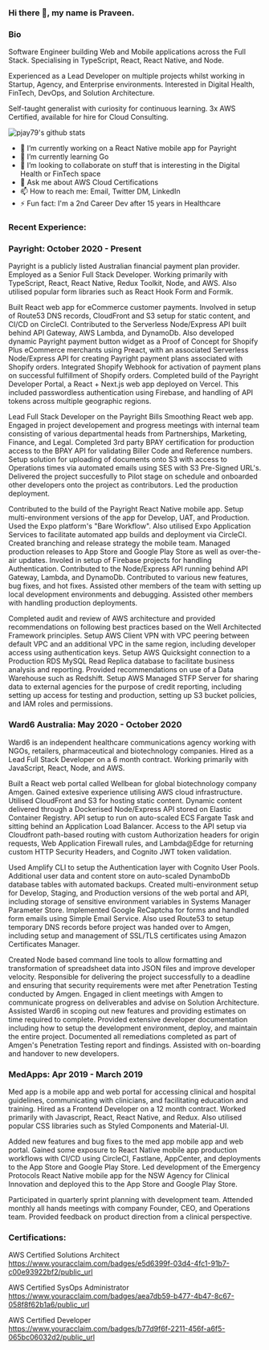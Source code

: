 ### Hi there 👋, my name is Praveen. 

### Bio

Software Engineer building Web and Mobile applications across the Full Stack. Specialising in TypeScript, React, React Native, and Node.

Experienced as a Lead Developer on multiple projects whilst working in Startup, Agency, and Enterprise environments.  Interested in Digital Health, FinTech, DevOps, and Solution Architecture. 

Self-taught generalist with curiosity for continuous learning. 3x AWS Certified, available for hire for Cloud Consulting.

![pjay79's github stats](https://github-readme-stats.vercel.app/api?username=pjay79&show_icons=true&theme=cobalt)

- 🔭 I’m currently working on a React Native mobile app for Payright
- 🌱 I’m currently learning Go
- 👯 I’m looking to collaborate on stuff that is interesting in the Digital Health or FinTech space
- 💬 Ask me about AWS Cloud Certifications
- 📫 How to reach me: Email, Twitter DM, LinkedIn
- ⚡ Fun fact: I'm a 2nd Career Dev after 15 years in Healthcare

### Recent Experience:

### Payright: October 2020 - Present

Payright is a publicly listed Australian financial payment plan provider. Employed as a Senior Full Stack Developer. Working primarily with TypeScript, React, React Native, Redux Toolkit, Node, and AWS. Also utilised popular form libraries such as React Hook Form and Formik.

Built React web app for eCommerce customer payments. Involved in setup of Route53 DNS records, CloudFront and S3 setup for static content, and CI/CD on CircleCI. Contributed to the Serverless Node/Express API built behind API Gateway, AWS Lambda, and DynamoDb. Also developed dynamic Payright payment button widget as a Proof of Concept for Shopify Plus eCommerce merchants using Preact, with an associated Serverless Node/Express API for creating Payright payment plans associated with Shopify orders. Integrated Shopify Webhook for activation of payment plans on successful fulfillment of Shopify orders. Completed build of the Payright Developer Portal, a React + Next.js web app deployed on Vercel. This included passwordless authentication using Firebase, and handling of API tokens across multiple geographic regions. 

Lead Full Stack Developer on the Payright Bills Smoothing React web app. Engaged in project developement and progress meetings with internal team consisting of various departmental heads from Partnerships, Marketing, Finance, and Legal. Completed 3rd party BPAY certification for production access to the BPAY API for validating Biller Code and Reference numbers. Setup solution for uploading of documents onto S3 with access to Operations times via automated emails using SES with S3 Pre-Signed URL's. Delivered the project succesfully to Pilot stage on schedule and onboarded other developers onto the project as contributors. Led the production deployment. 

Contributed to the build of the Payright React Native mobile app. Setup multi-environment versions of the app for Develop, UAT, and Production. Used the Expo platform's "Bare Workflow". Also utilised Expo Application Services to facilitate automated app builds and deployment via CircleCI. Created branching and release strategy the mobile team. Managed production releases to App Store and Google Play Store as well as over-the-air updates. Involed in setup of Firebase projects for handling Authentication. Contributed to the Node/Express API running behind API Gateway, Lambda, and DynamoDb. Contributed to various new features, bug fixes, and hot fixes. Assisted other members of the team with setting up local development environments and debugging. Assisted other members with handling production deployments. 

Completed audit and review of AWS architecture and provided recommendations on following best practices based on the Well Architected Framework principles. Setup AWS Client VPN with VPC peering between default VPC and an additional VPC in the same region, including developer access using authentication keys. Setup AWS Quicksight connection to a Production RDS MySQL Read Replica database to facilitate business analysis and reporting. Provided recommendations on use of a Data Warehouse such as Redshift. Setup AWS Managed STFP Server for sharing data to external agencies for the purpose of credit reporting, including setting up access for testing and production, setting up S3 bucket policies, and IAM roles and permissions.

### Ward6 Australia: May 2020 - October 2020

Ward6 is an independent healthcare communications agency working with NGOs, retailers, pharmaceutical and biotechnology companies. Hired as a Lead Full Stack Developer on a 6 month contract. Working primarily with JavaScript, React, Node, and AWS.

Built a React web portal called Wellbean for global biotechnology company Amgen. Gained extesive experience utilising AWS cloud infrastructure. Utilised CloudFront and S3 for hosting static content. Dynamic content delivered through a Dockerised Node/Express API stored on Elastic Container Registry. API setup to run on auto-scaled ECS Fargate Task and sitting behind an Application Load Balancer. Access to the API setup via Cloudfront path-based routing with custom Authorization headers for origin requests, Web Application Firewall rules, and Lambda@Edge for returning custom HTTP Security Headers, and Cognito JWT token validation.

Used Amplify CLI to setup the Authentication layer with Cognito User Pools. Additional user data and content store on auto-scaled DynamboDb database tables with automated backups. Created multi-environment setup for Develop, Staging, and Production versions of the web portal and API, including storage of sensitive environment variables in Systems Manager Parameter Store. Implemented Google ReCaptcha for forms and handled form emails using Simple Email Service. Also used Route53 to setup temporary DNS records before project was handed over to Amgen, including setup and management of SSL/TLS certificates using Amazon Certificates Manager.

Created Node based command line tools to allow formatting and transformation of spreadsheet data into JSON files and improve developer velocity. Responsible for delivering the project successfully to a deadline and ensuring that security requirements were met after Penetration Testing conducted by Amgen. Engaged in client meetings with Amgen to communicate progress on deliverables and advise on Solution Architecture. Assisted Ward6 in scoping out new features and providing estimates on time required to complete. Provided extensive developer documentation including how to setup the development environment, deploy, and maintain the entire project. Documented all remediations completed as part of Amgen's Penetration Testing report and findings. Assisted with on-boarding and handover to new developers.

### MedApps: Apr 2019 - March 2019

Med app is a mobile app and web portal for accessing clinical and hospital guidelines, communicating with clinicians, and facilitating education and training. Hired as a Frontend Developer on a 12 month contract. Worked primarily with Javascript, React, React Native, and Redux. Also utilised popular CSS libraries such as Styled Components and Material-UI.

Added new features and bug fixes to the med app mobile app and web portal. Gained some exposure to React Native mobile app production workflows with CI/CD using CircleCI, Fastlane, AppCenter, and deployments to the App Store and Google Play Store. Led development of the Emergency Protocols React Native mobile app for the NSW Agency for Clinical Innovation and deployed this to the App Store and Google Play Store.

Participated in quarterly sprint planning with development team. Attended monthly all hands meetings with company Founder, CEO, and Operations team. Provided feedback on product direction from a clinical perspective.

### Certifications:

AWS Certified Solutions Architect  
https://www.youracclaim.com/badges/e5d6399f-03d4-4fc1-91b7-c00e93922bf2/public_url

AWS Certified SysOps Administrator  
https://www.youracclaim.com/badges/aea7db59-b477-4b47-8c67-058f8f62b1a6/public_url

AWS Certified Developer  
https://www.youracclaim.com/badges/b77d9f6f-2211-456f-a6f5-065bc06032d2/public_url
